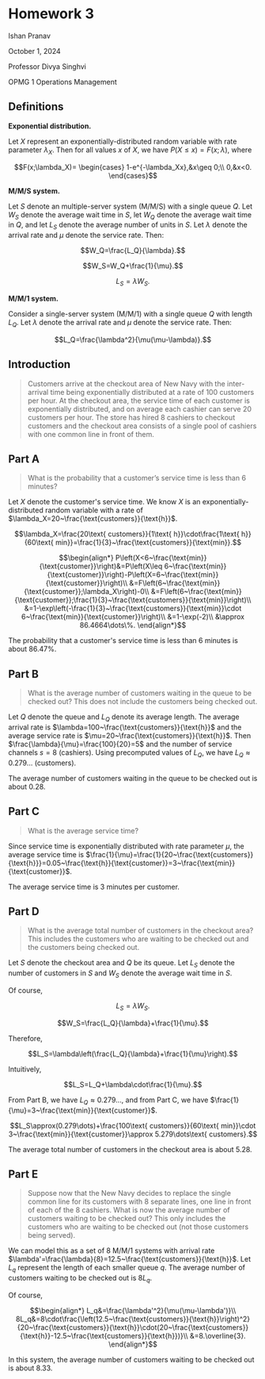# Homework 3

Ishan Pranav

October 1, 2024

Professor Divya Singhvi

OPMG 1 Operations Management

## Definitions

__Exponential distribution.__

Let $X$ represent an exponentially-distributed random variable with rate
parameter $\lambda_X$. Then for all values $x$ of $X$, we have
$P(X\leq x)=F(x;\lambda)$, where

$$F(x;\lambda_X)=
\begin{cases}
1-e^{-\lambda_Xx},&x\geq 0;\\
0,&x<0.
\end{cases}$$

__M/M/S system.__

Let $S$ denote an multiple-server system (M/M/S) with a single queue $Q$. Let
$W_S$ denote the average wait time in $S$, let $W_Q$ denote the average wait
time in $Q$, and let $L_S$ denote the average number of units in $S$. Let
$\lambda$ denote the arrival rate and $\mu$ denote the service rate. Then:

$$W_Q=\frac{L_Q}{\lambda}.$$

$$W_S=W_Q+\frac{1}{\mu}.$$

$$L_S=\lambda W_S.$$

__M/M/1 system.__

Consider a single-server system (M/M/1) with a single queue $Q$ with length
$L_Q$. Let $\lambda$ denote the arrival rate and $\mu$ denote the service rate.
Then:

$$L_Q=\frac{\lambda^2}{\mu(\mu-\lambda)}.$$

## Introduction

> Customers arrive at the checkout area of New Navy with the inter-arrival time
> being exponentially distributed at a rate of 100 customers per hour. At the
> checkout area, the service time of each customer is exponentially distributed,
> and on average each cashier can serve 20 customers per hour. The store has
> hired 8 cashiers to checkout customers and the checkout area consists of a
> single pool of cashiers with one common line in front of them.

## Part A

> What is the probability that a customer’s service time is less than 6 minutes?

Let $X$ denote the customer's service time. We know $X$ is an
exponentially-distributed random variable with a rate of
$\lambda_X=20~\frac{\text{customers}}{\text{h}}$.

$$\lambda_X=\frac{20\text{ customers}}{1\text{ h}}\cdot\frac{1\text{ h}}{60\text{ min}}=\frac{1}{3}~\frac{\text{customers}}{\text{min}}.$$

$$\begin{align*}
P\left(X<6~\frac{\text{min}}{\text{customer}}\right)&=P\left(X\leq 6~\frac{\text{min}}{\text{customer}}\right)-P\left(X=6~\frac{\text{min}}{\text{customer}}\right)\\
&=F\left(6~\frac{\text{min}}{\text{customer}};\lambda_X\right)-0\\
&=F\left(6~\frac{\text{min}}{\text{customer}};\frac{1}{3}~\frac{\text{customers}}{\text{min}}\right)\\
&=1-\exp\left(-\frac{1}{3}~\frac{\text{customers}}{\text{min}}\cdot 6~\frac{\text{min}}{\text{customer}}\right)\\
&=1-\exp(-2)\\
&\approx 86.4664\dots\%.
\end{align*}$$

The probability that a customer's service time is less than 6 minutes is about
86.47%.

## Part B

> What is the average number of customers waiting in the queue to be checked
> out? This does not include the customers being checked out.

Let $Q$ denote the queue and $L_Q$ denote its average length. The average
arrival rate is $\lambda=100~\frac{\text{customers}}{\text{h}}$ and the average
service rate is $\mu=20~\frac{\text{customers}}{\text{h}}$.
Then $\frac{\lambda}{\mu}=\frac{100}{20}=5$ and the number of service channels
$s=8$ (cashiers). Using precomputed values of $L_Q$, we have $L_Q\approx 0.279\dots$
(customers).

The average number of customers waiting in the queue to be checked out is about
0.28.

## Part C

> What is the average service time?

Since service time is exponentially distributed with rate parameter $\mu$, the
average service time is
$\frac{1}{\mu}=\frac{1}{20~\frac{\text{customers}}{\text{h}}}=0.05~\frac{\text{h}}{\text{customer}}=3~\frac{\text{min}}{\text{customer}}$.

The average service time is 3 minutes per customer.

## Part D

> What is the average total number of customers in the checkout area? This
> includes the customers who are waiting to be checked out and the customers
> being checked out.

Let $S$ denote the checkout area and $Q$ be its queue. Let $L_S$ denote the
number of customers in $S$ and $W_S$ denote the average wait time in $S$.

Of course,

$$L_S=\lambda W_S.$$

$$W_S=\frac{L_Q}{\lambda}+\frac{1}{\mu}.$$

Therefore,

$$L_S=\lambda\left(\frac{L_Q}{\lambda}+\frac{1}{\mu}\right).$$

Intuitively,

$$L_S=L_Q+\lambda\cdot\frac{1}{\mu}.$$

From Part B, we have $L_Q\approx 0.279\dots$, and from Part C, we have
$\frac{1}{\mu}=3~\frac{\text{min}}{\text{customer}}$.

$$L_S\approx(0.279\dots)+\frac{100\text{ customers}}{60\text{ min}}\cdot 3~\frac{\text{min}}{\text{customer}}\approx 5.279\dots\text{ customers}.$$

The average total number of customers in the checkout area is about 5.28.

## Part E

> Suppose now that the New Navy decides to replace the single common line for
> its customers with 8 separate lines, one line in front of each of the 8
> cashiers. What is now the average number of customers waiting to be checked
> out? This only includes the customers who are waiting to be checked out
> (not those customers being served).

We can model this as a set of 8 M/M/1 systems with arrival rate
$\lambda'=\frac{\lambda}{8}=12.5~\frac{\text{customers}}{\text{h}}$. Let $L_q$
represent the length of each smaller queue $q$. The average number of customers
waiting to be checked out is $8L_q$.

Of course,

$$\begin{align*}
L_q&=\frac{\lambda'^2}{\mu(\mu-\lambda')}\\
8L_q&=8\cdot\frac{\left(12.5~\frac{\text{customers}}{\text{h}}\right)^2}{20~\frac{\text{customers}}{\text{h}}\cdot(20~\frac{\text{customers}}{\text{h}}-12.5~\frac{\text{customers}}{\text{h}})}\\
&=8.\overline{3}.
\end{align*}$$

In this system, the average number of customers waiting to be checked out is
about 8.33.

